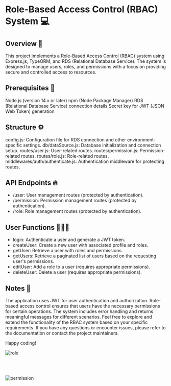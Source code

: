 # Role-Based Access Control (RBAC) System 💻
## Overview 🎥
This project implements a Role-Based Access Control (RBAC) system using Express.js, TypeORM, and RDS (Relational Database Service). The system is designed to manage users, roles, and permissions with a focus on providing secure and controlled access to resources.

## Prerequisites 📌
Node.js (version 14.x or later)
npm (Node Package Manager)
RDS (Relational Database Service) connection details
Secret key for JWT (JSON Web Token) generation



## Structure ⚙️
config.js: Configuration file for RDS connection and other environment-specific settings.
db/dataSource.js: Database initialization and connection setup.
routes/user.js: User-related routes.
routes/permission.js: Permission-related routes.
routes/role.js: Role-related routes.
middlewares/auth/authenticate.js: Authentication middleware for protecting routes.


## API Endpoints 🔥
* /user: User management routes (protected by authentication).
* /permission: Permission management routes (protected by authentication).
* /role: Role management routes (protected by authentication).

## User Functions 👩🏻‍💻
* login: Authenticate a user and generate a JWT token.
* createUser: Create a new user with associated profile and roles.
* getUser: Retrieve a user with roles and permissions.
* getUsers: Retrieve a paginated list of users based on the requesting user's permissions.
* editUser: Add a role to a user (requires appropriate permissions).
* deleteUser: Delete a user (requires appropriate permissions).

## Notes 📝
The application uses JWT for user authentication and authorization.
Role-based access control ensures that users have the necessary permissions for certain operations.
The system includes error handling and returns meaningful messages for different scenarios.
Feel free to explore and extend the functionality of the RBAC system based on your specific requirements. If you have any questions or encounter issues, please refer to the documentation or contact the project maintainers.

Happy coding!

![role](https://github.com/SarahAbuirmeileh/Express-RBAC/assets/127017088/8703c2e3-0666-4960-9e44-5909b5e71b2e)

<br><br>

![permission](https://github.com/SarahAbuirmeileh/Express-RBAC/assets/127017088/60dada22-f323-4968-ac17-f7f4dfbdec6b)
